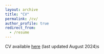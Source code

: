 ```yaml
---
layout: archive
title: "CV"
permalink: /cv/
author_profile: true
redirect_from:
  - /resume
---
```


CV available [here](https://alextolkin.github.io/files/240812_CV.pdf) (last updated August 2024)s